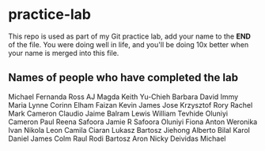 # practice-lab
This repo is used as part of my Git practice lab, add your name to the __END__ of the file. You were doing well in life, and you'll be doing 10x better when your name is merged into this file.

## Names of people who have completed the lab
Michael
Fernanda
Ross
AJ
Magda
Keith
Yu-Chieh
Barbara
David
Immy
Maria
Lynne
Corinn
Elham
Faizan
Kevin
James
Jose
Krzysztof
Rory
Rachel
Mark
Cameron
Claudio
Jaime
Balram
Lewis
William
Tevhide
Oluniyi
Cameron
Paul
Reena
Safoora
Jamie R
Safoora
Oluniyi
Fiona
Anton
Weronika
Ivan
Nikola
Leon
Camila
Ciaran
Lukasz
Bartosz
Jiehong
Alberto
Bilal
Karol
Daniel
James
Colm
Raul
Rodi
Bartosz
Aron
Nicky
Deividas
Michael
